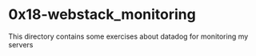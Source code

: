 # 0x18-webstack_monitoring
This directory contains some exercises about datadog for monitoring my servers
